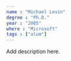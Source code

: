 ```yaml
---
name : "Michael Levin"
degree : "Ph.D."
year : "2005"
where : "Microsoft"
tags : ["alum"]
---
```

Add description here.
